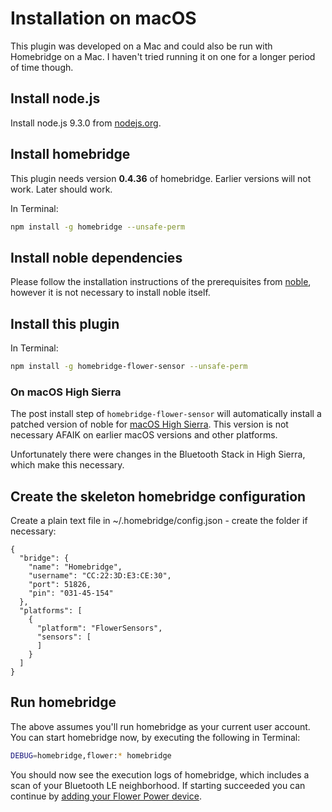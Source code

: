 # Installation on macOS

This plugin was developed on a Mac and could also be run with Homebridge on a Mac. I haven't tried running it on one for a longer period of time though.

## Install node.js

Install node.js 9.3.0 from [nodejs.org](https://nodejs.org/en/download/current/).

## Install homebridge

This plugin needs version **0.4.36** of homebridge. Earlier versions will not work. Later should work.

In Terminal:

```bash
npm install -g homebridge --unsafe-perm
```

## Install noble dependencies

Please follow the installation instructions of the prerequisites from [noble](https://www.npmjs.com/package/noble), however it is not necessary to install noble itself.

## Install this plugin

In Terminal:

```bash
npm install -g homebridge-flower-sensor --unsafe-perm
```

### On macOS High Sierra

The post install step of ```homebridge-flower-sensor``` will automatically install a patched version of
noble for [macOS High Sierra](https://github.com/grover/noble/tree/macos_highsierra). This version
is not necessary AFAIK on earlier macOS versions and other platforms.

Unfortunately there were changes in the Bluetooth Stack in High Sierra, which make this
necessary.

## Create the skeleton homebridge configuration

Create a plain text file in ~/.homebridge/config.json - create the folder if necessary:

```text
{
  "bridge": {
    "name": "Homebridge",
    "username": "CC:22:3D:E3:CE:30",
    "port": 51826,
    "pin": "031-45-154"
  },
  "platforms": [
    {
      "platform": "FlowerSensors",
      "sensors": [
      ]
    }
  ]
}
```

## Run homebridge

The above assumes you'll run homebridge as your current user account. You can start homebridge now, by executing the following in Terminal:

```bash
DEBUG=homebridge,flower:* homebridge
```

You should now see the execution logs of homebridge, which includes a scan of your Bluetooth LE neighborhood. If starting succeeded you can continue by [adding your Flower Power device](configure.md).
